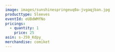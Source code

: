 ```yaml
---
image: images/sunshinespringeuq0a-jvgaqjban.jpg
producttype: Sleeves
eventId: eUBdWMfNo
pricings:
  - quantity: 1
    price: 25
asin: s-J59_Kdpy_
merchandise: comiket
---
```

